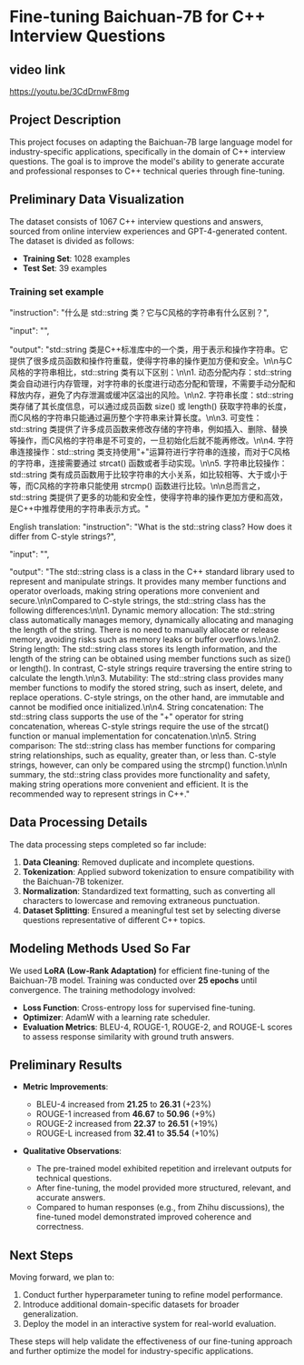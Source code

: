 # Fine-tuning Baichuan-7B for C++ Interview Questions

## video link
https://youtu.be/3CdDrnwF8mg

## Project Description
This project focuses on adapting the Baichuan-7B large language model for industry-specific applications, specifically in the domain of C++ interview questions. The goal is to improve the model's ability to generate accurate and professional responses to C++ technical queries through fine-tuning.

## Preliminary Data Visualization
The dataset consists of 1067 C++ interview questions and answers, sourced from online interview experiences and GPT-4-generated content. The dataset is divided as follows:
- **Training Set**: 1028 examples
- **Test Set**: 39 examples

### Training set example
"instruction": "什么是 std::string 类？它与C风格的字符串有什么区别？",

"input": "",

"output": "std::string 类是C++标准库中的一个类，用于表示和操作字符串。它提供了很多成员函数和操作符重载，使得字符串的操作更加方便和安全。\n\n与C风格的字符串相比，std::string 类有以下区别：\n\n1. 动态分配内存：std::string 类会自动进行内存管理，对字符串的长度进行动态分配和管理，不需要手动分配和释放内存，避免了内存泄漏或缓冲区溢出的风险。\n\n2. 字符串长度：std::string 类存储了其长度信息，可以通过成员函数 size() 或 length() 获取字符串的长度，而C风格的字符串只能通过遍历整个字符串来计算长度。\n\n3. 可变性：std::string 类提供了许多成员函数来修改存储的字符串，例如插入、删除、替换等操作，而C风格的字符串是不可变的，一旦初始化后就不能再修改。\n\n4. 字符串连接操作：std::string 类支持使用\"+\"运算符进行字符串的连接，而对于C风格的字符串，连接需要通过 strcat() 函数或者手动实现。\n\n5. 字符串比较操作：std::string 类有成员函数用于比较字符串的大小关系，如比较相等、大于或小于等，而C风格的字符串只能使用 strcmp() 函数进行比较。\n\n总而言之，std::string 类提供了更多的功能和安全性，使得字符串的操作更加方便和高效，是C++中推荐使用的字符串表示方式。"

English translation:
"instruction": "What is the std::string class? How does it differ from C-style strings?",

"input": "",

"output": "The std::string class is a class in the C++ standard library used to represent and manipulate strings. It provides many member functions and operator overloads, making string operations more convenient and secure.\n\nCompared to C-style strings, the std::string class has the following differences:\n\n1. Dynamic memory allocation: The std::string class automatically manages memory, dynamically allocating and managing the length of the string. There is no need to manually allocate or release memory, avoiding risks such as memory leaks or buffer overflows.\n\n2. String length: The std::string class stores its length information, and the length of the string can be obtained using member functions such as size() or length(). In contrast, C-style strings require traversing the entire string to calculate the length.\n\n3. Mutability: The std::string class provides many member functions to modify the stored string, such as insert, delete, and replace operations. C-style strings, on the other hand, are immutable and cannot be modified once initialized.\n\n4. String concatenation: The std::string class supports the use of the "+" operator for string concatenation, whereas C-style strings require the use of the strcat() function or manual implementation for concatenation.\n\n5. String comparison: The std::string class has member functions for comparing string relationships, such as equality, greater than, or less than. C-style strings, however, can only be compared using the strcmp() function.\n\nIn summary, the std::string class provides more functionality and safety, making string operations more convenient and efficient. It is the recommended way to represent strings in C++."


## Data Processing Details
The data processing steps completed so far include:
1. **Data Cleaning**: Removed duplicate and incomplete questions.
2. **Tokenization**: Applied subword tokenization to ensure compatibility with the Baichuan-7B tokenizer.
3. **Normalization**: Standardized text formatting, such as converting all characters to lowercase and removing extraneous punctuation.
4. **Dataset Splitting**: Ensured a meaningful test set by selecting diverse questions representative of different C++ topics.

## Modeling Methods Used So Far
We used **LoRA (Low-Rank Adaptation)** for efficient fine-tuning of the Baichuan-7B model. Training was conducted over **25 epochs** until convergence. The training methodology involved:
- **Loss Function**: Cross-entropy loss for supervised fine-tuning.
- **Optimizer**: AdamW with a learning rate scheduler.
- **Evaluation Metrics**: BLEU-4, ROUGE-1, ROUGE-2, and ROUGE-L scores to assess response similarity with ground truth answers.

## Preliminary Results
- **Metric Improvements**:
  - BLEU-4 increased from **21.25** to **26.31** (+23%)
  - ROUGE-1 increased from **46.67** to **50.96** (+9%)
  - ROUGE-2 increased from **22.37** to **26.51** (+19%)
  - ROUGE-L increased from **32.41** to **35.54** (+10%)

- **Qualitative Observations**:
  - The pre-trained model exhibited repetition and irrelevant outputs for technical questions.
  - After fine-tuning, the model provided more structured, relevant, and accurate answers.
  - Compared to human responses (e.g., from Zhihu discussions), the fine-tuned model demonstrated improved coherence and correctness.

## Next Steps
Moving forward, we plan to:
1. Conduct further hyperparameter tuning to refine model performance.
2. Introduce additional domain-specific datasets for broader generalization.
3. Deploy the model in an interactive system for real-world evaluation.

These steps will help validate the effectiveness of our fine-tuning approach and further optimize the model for industry-specific applications.
